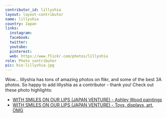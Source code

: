 ```yaml
---
contributor_id: lillyshia
layout: layout-contributor
name: lillyshia
country: Japan
links:
  instagram: 
  facebook: 
  twitter: 
  youtube:
  pinterest: 
  web: https://www.flickr.com/photos/lillyshia
role: Photo contributor
pic: bio-lillyshia.jpg
---
```

Wow... lillyshia has tons of amazing photos on flikr, and some of the best 3A photos. So happy to add lillyshia as a contributor - thank you! Check out these photo highlights:


- <a href="https://www.flickr.com/photos/lillyshia/albums/72157659148821536" target="_blank">WITH SMILES ON OUR LIPS (JAPAN VENTURE) - Ashley Wood paintings</a>
- <a href="https://www.flickr.com/photos/lillyshia/albums/72157656844936403" target="_blank">WITH SMILES ON OUR LIPS (JAPAN VENTURE) - Toys, displays, art, OMG</a>
  